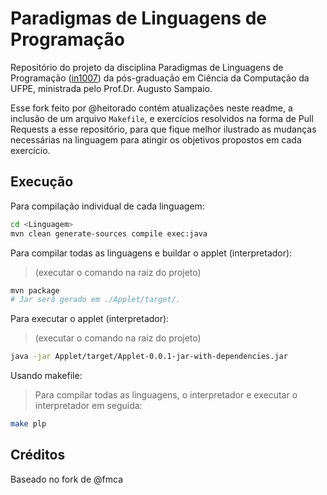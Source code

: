# Paradigmas de Linguagens de Programação

Repositório do projeto da disciplina Paradigmas de Linguagens de Programação ([in1007](https://www.cin.ufpe.br/~in1007/)) da pós-graduação em Ciência da Computação da UFPE, ministrada pelo Prof.Dr. Augusto Sampaio.

Esse fork feito por @heitorado contém atualizações neste readme, a inclusão de um arquivo `Makefile`, e exercícios resolvidos na forma de Pull Requests a esse repositório, para que fique melhor ilustrado as mudanças necessárias na linguagem para atingir os objetivos propostos em cada exercício.

## Execução

Para compilação individual de cada linguagem:

```bash
cd <Linguagem>
mvn clean generate-sources compile exec:java
```

Para compilar todas as linguagens e buildar o applet (interpretador):
> (executar o comando na raiz do projeto)
```bash
mvn package
# Jar será gerado em ./Applet/target/.
```

Para executar o applet (interpretador):
> (executar o comando na raiz do projeto)
```bash
java -jar Applet/target/Applet-0.0.1-jar-with-dependencies.jar
```
Usando makefile:
> Para compilar todas as linguagens, o interpretador e executar o interpretador em seguida:
```bash
make plp
```

## Créditos

Baseado no fork de @fmca
